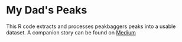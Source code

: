 # My Dad's Peaks
This R code extracts and processes peakbaggers peaks into a usable dataset. A companion story can be found on [Medium](https://medium.com/@cdsalahub/mapping-my-dads-peaks-b36b756443f2)
